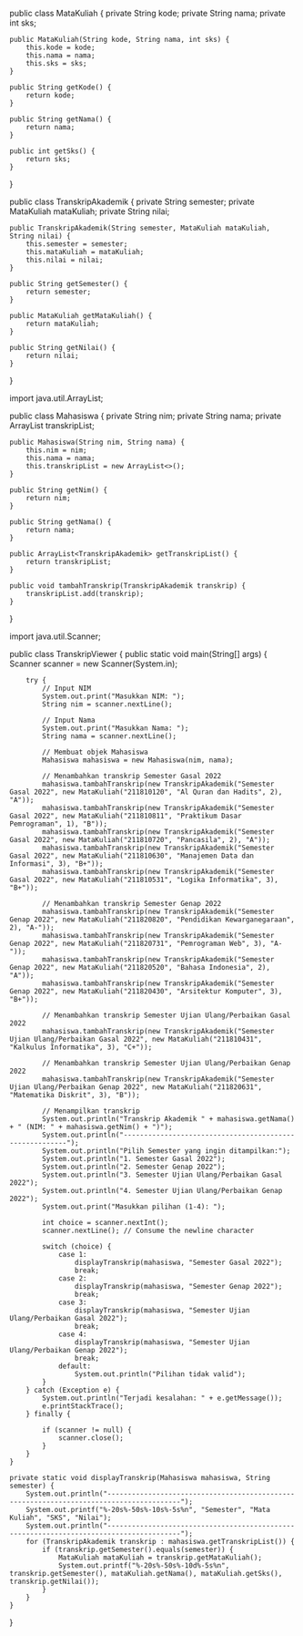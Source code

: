 public class MataKuliah {
    private String kode;
    private String nama;
    private int sks;

    public MataKuliah(String kode, String nama, int sks) {
        this.kode = kode;
        this.nama = nama;
        this.sks = sks;
    }

    public String getKode() {
        return kode;
    }

    public String getNama() {
        return nama;
    }

    public int getSks() {
        return sks;
    }
}

public class TranskripAkademik {
    private String semester;
    private MataKuliah mataKuliah;
    private String nilai;

    public TranskripAkademik(String semester, MataKuliah mataKuliah, String nilai) {
        this.semester = semester;
        this.mataKuliah = mataKuliah;
        this.nilai = nilai;
    }

    public String getSemester() {
        return semester;
    }

    public MataKuliah getMataKuliah() {
        return mataKuliah;
    }

    public String getNilai() {
        return nilai;
    }
}

import java.util.ArrayList;

public class Mahasiswa {
    private String nim;
    private String nama;
    private ArrayList<TranskripAkademik> transkripList;

    public Mahasiswa(String nim, String nama) {
        this.nim = nim;
        this.nama = nama;
        this.transkripList = new ArrayList<>();
    }

    public String getNim() {
        return nim;
    }

    public String getNama() {
        return nama;
    }

    public ArrayList<TranskripAkademik> getTranskripList() {
        return transkripList;
    }

    public void tambahTranskrip(TranskripAkademik transkrip) {
        transkripList.add(transkrip);
    }
}

import java.util.Scanner;

public class TranskripViewer {
    public static void main(String[] args) {
        Scanner scanner = new Scanner(System.in);

        try {
            // Input NIM
            System.out.print("Masukkan NIM: ");
            String nim = scanner.nextLine();

            // Input Nama
            System.out.print("Masukkan Nama: ");
            String nama = scanner.nextLine();

            // Membuat objek Mahasiswa
            Mahasiswa mahasiswa = new Mahasiswa(nim, nama);

            // Menambahkan transkrip Semester Gasal 2022
            mahasiswa.tambahTranskrip(new TranskripAkademik("Semester Gasal 2022", new MataKuliah("211810120", "Al Quran dan Hadits", 2), "A"));
            mahasiswa.tambahTranskrip(new TranskripAkademik("Semester Gasal 2022", new MataKuliah("211810811", "Praktikum Dasar Pemrograman", 1), "B"));
            mahasiswa.tambahTranskrip(new TranskripAkademik("Semester Gasal 2022", new MataKuliah("211810720", "Pancasila", 2), "A"));
            mahasiswa.tambahTranskrip(new TranskripAkademik("Semester Gasal 2022", new MataKuliah("211810630", "Manajemen Data dan Informasi", 3), "B+"));
            mahasiswa.tambahTranskrip(new TranskripAkademik("Semester Gasal 2022", new MataKuliah("211810531", "Logika Informatika", 3), "B+"));

            // Menambahkan transkrip Semester Genap 2022
            mahasiswa.tambahTranskrip(new TranskripAkademik("Semester Genap 2022", new MataKuliah("211820820", "Pendidikan Kewarganegaraan", 2), "A-"));
            mahasiswa.tambahTranskrip(new TranskripAkademik("Semester Genap 2022", new MataKuliah("211820731", "Pemrograman Web", 3), "A-"));
            mahasiswa.tambahTranskrip(new TranskripAkademik("Semester Genap 2022", new MataKuliah("211820520", "Bahasa Indonesia", 2), "A"));
            mahasiswa.tambahTranskrip(new TranskripAkademik("Semester Genap 2022", new MataKuliah("211820430", "Arsitektur Komputer", 3), "B+"));

            // Menambahkan transkrip Semester Ujian Ulang/Perbaikan Gasal 2022
            mahasiswa.tambahTranskrip(new TranskripAkademik("Semester Ujian Ulang/Perbaikan Gasal 2022", new MataKuliah("211810431", "Kalkulus Informatika", 3), "C+"));

            // Menambahkan transkrip Semester Ujian Ulang/Perbaikan Genap 2022
            mahasiswa.tambahTranskrip(new TranskripAkademik("Semester Ujian Ulang/Perbaikan Genap 2022", new MataKuliah("211820631", "Matematika Diskrit", 3), "B"));

            // Menampilkan transkrip
            System.out.println("Transkrip Akademik " + mahasiswa.getNama() + " (NIM: " + mahasiswa.getNim() + ")");
            System.out.println("--------------------------------------------------------");
            System.out.println("Pilih Semester yang ingin ditampilkan:");
            System.out.println("1. Semester Gasal 2022");
            System.out.println("2. Semester Genap 2022");
            System.out.println("3. Semester Ujian Ulang/Perbaikan Gasal 2022");
            System.out.println("4. Semester Ujian Ulang/Perbaikan Genap 2022");
            System.out.print("Masukkan pilihan (1-4): ");

            int choice = scanner.nextInt();
            scanner.nextLine(); // Consume the newline character

            switch (choice) {
                case 1:
                    displayTranskrip(mahasiswa, "Semester Gasal 2022");
                    break;
                case 2:
                    displayTranskrip(mahasiswa, "Semester Genap 2022");
                    break;
                case 3:
                    displayTranskrip(mahasiswa, "Semester Ujian Ulang/Perbaikan Gasal 2022");
                    break;
                case 4:
                    displayTranskrip(mahasiswa, "Semester Ujian Ulang/Perbaikan Genap 2022");
                    break;
                default:
                    System.out.println("Pilihan tidak valid");
            }
        } catch (Exception e) {
            System.out.println("Terjadi kesalahan: " + e.getMessage());
            e.printStackTrace();
        } finally {

            if (scanner != null) {
                scanner.close();
            }
        }
    }

    private static void displayTranskrip(Mahasiswa mahasiswa, String semester) {
        System.out.println("----------------------------------------------------------------------------------------");
        System.out.printf("%-20s%-50s%-10s%-5s%n", "Semester", "Mata Kuliah", "SKS", "Nilai");
        System.out.println("----------------------------------------------------------------------------------------");
        for (TranskripAkademik transkrip : mahasiswa.getTranskripList()) {
            if (transkrip.getSemester().equals(semester)) {
                MataKuliah mataKuliah = transkrip.getMataKuliah();
                System.out.printf("%-20s%-50s%-10d%-5s%n", transkrip.getSemester(), mataKuliah.getNama(), mataKuliah.getSks(), transkrip.getNilai());
            }
        }
    }
}
